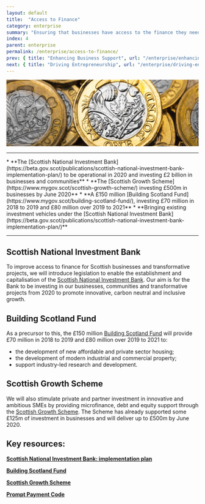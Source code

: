 ```yaml
---
layout: default
title:  "Access to Finance"
category: enterprise
summary: "Ensuring that businesses have access to the finance they need to grow."
index: 4
parent: enterprise
permalink: /enterprise/access-to-finance/
prev: { title: "Enhancing Business Support", url: "/enterprise/enhancing-business-support/" }
next: { title: "Driving Entrepreneurship", url: "/enterprise/driving-entrepreneurship/" }
---
```


![Pound coins](/assets/images/pageimages/enterprise3.jpg)
<br>
<hr>
* **The [Scottish National Investment Bank](https://beta.gov.scot/publications/scottish-national-investment-bank-implementation-plan/) to be operational in 2020 and investing £2 billion in businesses and communities**
* **The [Scottish Growth Scheme](https://www.mygov.scot/scottish-growth-scheme/) investing £500m in businesses by June 2020**
* **A £150 million [Building Scotland Fund](https://www.mygov.scot/building-scotland-fund/), investing £70 million in 2018 to 2019 and £80 million over 2019 to 2021**
* **Bringing existing investment vehicles under the [Scottish National Investment Bank](https://beta.gov.scot/publications/scottish-national-investment-bank-implementation-plan/)**

<hr>

## Scottish National Investment Bank

To improve access to finance for Scottish businesses and transformative projects, we will introduce legislation to enable the establishment and capitalisation of the [Scottish National Investment Bank](https://beta.gov.scot/publications/scottish-national-investment-bank-implementation-plan/). Our aim is for the Bank to be investing in our businesses, communities and transformative projects from 2020 to promote innovative, carbon neutral and inclusive growth.  

## Building Scotland Fund

As a precursor to this, the £150 million [Building Scotland Fund](https://www.mygov.scot/building-scotland-fund/) will provide £70 million in 2018 to 2019 and £80 million over 2019 to 2021 to:
* the development of new affordable and private sector housing;
* the development of modern industrial and commercial property; 
* support industry-led research and development.

## Scottish Growth Scheme

We will also stimulate private and partner investment in innovative and ambitious SMEs by providing microfinance, debt and equity support through the [Scottish Growth Scheme](https://www.mygov.scot/scottish-growth-scheme/). The Scheme has already supported some £125m of investment in businesses and will deliver up to £500m by June 2020.

## Key resources: 

**[Scottish National Investment Bank: implementation plan](https://beta.gov.scot/publications/scottish-national-investment-bank-implementation-plan/)**

**[Building Scotland Fund](https://www.mygov.scot/building-scotland-fund/)**

**[Scottish Growth Scheme](https://www.mygov.scot/scottish-growth-scheme/)**

**[Prompt Payment Code](http://www.promptpaymentcode.org.uk/)**
 

